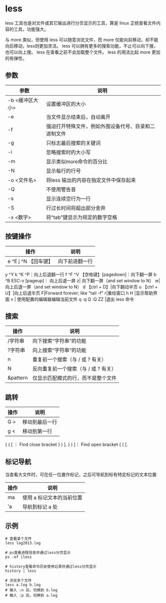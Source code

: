 # less

less 工具也是对文件或其它输出进行分页显示的工具，算是 linux 正统查看文件内容的工具，功能强大。

与 more 类似，但使用 less 可以随意浏览文件，而 more 仅能向前移动，却不能向后移动，less则更加灵活。
less 可以拥有更多的搜索功能，不止可以向下搜，也可以向上搜。
less 在查看之前不会加载整个文件。
less 的用法比起 more 更加的有弹性。


## 参数
参数 | 说明
--|--
-b <缓冲区大小> |设置缓冲区的大小
-e |当文件显示结束后，自动离开
-f |强迫打开特殊文件，例如外围设备代号、目录和二进制文件
-g |只标志最后搜索的关键词
-i |忽略搜索时的大小写
-m |显示类似more命令的百分比
-N |显示每行的行号
-o <文件名> |将less 输出的内容在指定文件中保存起来
-Q  |不使用警告音
-s  |显示连续空行为一行
-S |行过长时间将超出部分舍弃
-x <数字> |将“tab”键显示为规定的数字空格

## 按键操作

操作 | 说明
--|--
e  ^E  j  ^N 【回车键】| 向下前进翻一行
y  ^Y  k  ^K  ^P｜向上后退翻一行
f  ^F  ^V  【空格键】[pagedown]｜向下翻一屏
b  ^B  ESC-v [pageup]｜ 向上后退一屏
z| 向下翻一屏（and set window to N）
w| 向上后退一屏（and set window to N）
d 【ctrl + D】|向下翻动半页
u 【ctrl + U】|向上后退半页
F|Forward forever; like "tail -f"
r|重绘窗口
h H |显示帮助界面
v | 使用配置的编辑器编辑当前文件
q  :q  Q  :Q  ZZ |退出 less 命令



## 搜索
操作 | 说明
--|--
/字符串 |向下搜索“字符串”的功能
?字符串 |向上搜索“字符串”的功能
n |重复前一个搜索（与 / 或 ? 有关）
N |反向重复前一个搜索（与 / 或 ? 有关）
&pattern | 仅显示匹配模式的行，而不是整个文件

## 跳转
操作 | 说明
--|--
G > | 移动到最后一行
g < | 移动到第一行
{  (  [ ｜ Find close bracket } ) ].
}  )  ]｜ Find open bracket { ( [.

## 标记导航
当查看大文件时，可在任一位置作标记，之后可导航到标有特定标记的文本位置

操作 | 说明
--|--
ma | 使用 a 标记文本的当前位置
'a | 导航到标记 a 处



## 示例
```
# 查看某个文件
less log2013.log

# ps查看进程信息并通过less分页显示 
ps -ef |less

# history查看命令历史使用记录并通过less分页显示
history | less

# 浏览多个文件 
less a.log b.log
# 输入 :n 后，切换到 b.log
# 输入 :p 后，切换到 a.log
```
